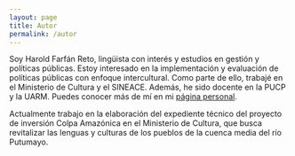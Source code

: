```yaml
---
layout: page
title: Autor
permalink: /autor
---
```


Soy Harold Farfán Reto, lingüista con interés y estudios en gestión y políticas públicas. Estoy interesado en la implementación y evaluación de políticas públicas con enfoque intercultural. Como parte de ello, trabajé en el Ministerio de Cultura y el SINEACE. Además, he sido docente en la PUCP y la UARM. Puedes conocer más de mí en mi [página personal](https://www.haroldfarfanreto.com). 

Actualmente trabajo en la elaboración del expediente técnico del proyecto de inversión Colpa Amazónica en el Ministerio de Cultura, que busca revitalizar las lenguas y culturas de los pueblos de la cuenca media del río Putumayo.


